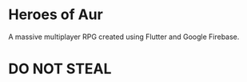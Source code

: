 # Heroes of Aur

A massive multiplayer RPG created using Flutter and Google Firebase.

# DO NOT STEAL
